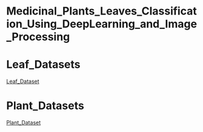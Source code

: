 # Medicinal_Plants_Leaves_Classification_Using_DeepLearning_and_Image_Processing
# Leaf_Datasets
[Leaf_Dataset](https://drive.google.com/drive/folders/1xrB_bc9L0YErlfFpzPdjagdhjEFHH_aP?usp=sharing)
# Plant_Datasets
[Plant_Dataset](https://drive.google.com/drive/folders/12_XH8esSBLwI03U6KqmKWQ2LXsdyf7uy?usp=sharing)
